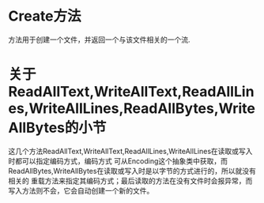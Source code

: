 
#  Create方法
方法用于创建一个文件，并返回一个与该文件相关的一个流.
# 关于 ReadAllText,WriteAllText,ReadAllLines,WriteAllLines,ReadAllBytes,WriteAllBytes的小节
这几个方法ReadAllText,WriteAllText,ReadAllLines,WriteAllLines在读取或写入时都可以指定编码方式，编码方式
可从Encoding这个抽象类中获取，而ReadAllBytes,WriteAllBytes在读取或写入时是以字节的方式进行的，所以就没有相关的
重载方法来指定其编码方式；最后读取的方法在没有文件时会报异常，而写入方法则不会，它会自动创建一个新的文件。
